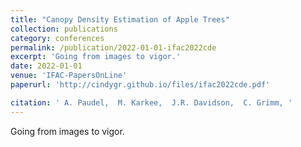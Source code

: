 ```yaml
---
title: "Canopy Density Estimation of Apple Trees"
collection: publications
category: conferences
permalink: /publication/2022-01-01-ifac2022cde
excerpt: 'Going from images to vigor.'
date: 2022-01-01
venue: 'IFAC-PapersOnLine'
paperurl: 'http://cindygr.github.io/files/ifac2022cde.pdf'

citation: ' A. Paudel,  M. Karkee,  J.R. Davidson,  C. Grimm, '
---
```

Going from images to vigor.
